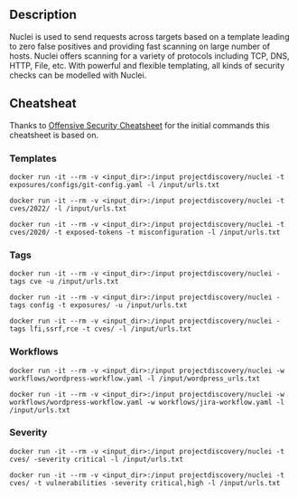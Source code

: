 ## Description

Nuclei is used to send requests across targets based on a template leading to zero false positives and providing fast scanning on large number of hosts. Nuclei offers scanning for a variety of protocols including TCP, DNS, HTTP, File, etc. With powerful and flexible templating, all kinds of security checks can be modelled with Nuclei.

## Cheatsheat 
Thanks to [Offensive Security Cheatsheet](https://cheatsheet.haax.fr/web-pentest/tools/nuclei/) for the initial commands this cheatsheet is based on.

### Templates
```
docker run -it --rm -v <input_dir>:/input projectdiscovery/nuclei -t exposures/configs/git-config.yaml -l /input/urls.txt
```

```
docker run -it --rm -v <input_dir>:/input projectdiscovery/nuclei -t cves/2022/ -l /input/urls.txt
```

```
docker run -it --rm -v <input_dir>:/input projectdiscovery/nuclei -t cves/2020/ -t exposed-tokens -t misconfiguration -l /input/urls.txt
```

### Tags
```
docker run -it --rm -v <input_dir>:/input projectdiscovery/nuclei -tags cve -u /input/urls.txt
```

```
docker run -it --rm -v <input_dir>:/input projectdiscovery/nuclei -tags config -t exposures/ -u /input/urls.txt
```

```
docker run -it --rm -v <input_dir>:/input projectdiscovery/nuclei -tags lfi,ssrf,rce -t cves/ -l /input/urls.txt
```

### Workflows
```
docker run -it --rm -v <input_dir>:/input projectdiscovery/nuclei -w workflows/wordpress-workflow.yaml -l /input/wordpress_urls.txt
```

```
docker run -it --rm -v <input_dir>:/input projectdiscovery/nuclei -w workflows/wordpress-workflow.yaml -w workflows/jira-workflow.yaml -l /input/urls.txt
```

### Severity
```
docker run -it --rm -v <input_dir>:/input projectdiscovery/nuclei -t cves/ -severity critical -l /input/urls.txt
```

```
docker run -it --rm -v <input_dir>:/input projectdiscovery/nuclei -t cves/ -t vulnerabilities -severity critical,high -l /input/urls.txt
```
